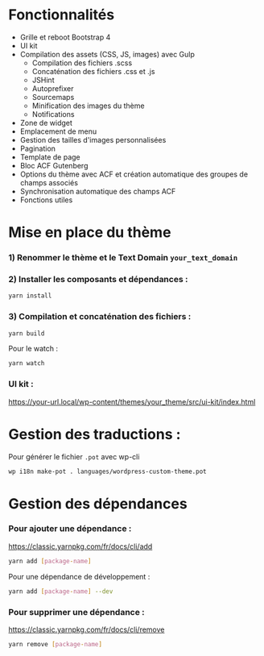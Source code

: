 # Fonctionnalités
- Grille et reboot Bootstrap 4
- UI kit
- Compilation des assets (CSS, JS, images) avec Gulp
    - Compilation des fichiers .scss
    - Concaténation des fichiers .css et .js
    - JSHint
    - Autoprefixer
    - Sourcemaps
    - Minification des images du thème
    - Notifications
- Zone de widget
- Emplacement de menu
- Gestion des tailles d'images personnalisées
- Pagination
- Template de page
- Bloc ACF Gutenberg
- Options du thème avec ACF et création automatique des groupes de champs associés
- Synchronisation automatique des champs ACF
- Fonctions utiles

# Mise en place du thème

### 1) Renommer le thème et le Text Domain `your_text_domain`

### 2) Installer les composants et dépendances :

```sh
yarn install
```

### 3) Compilation et concaténation des fichiers :

```sh
yarn build
```

Pour le watch :

```sh
yarn watch
```

### UI kit :
https://your-url.local/wp-content/themes/your_theme/src/ui-kit/index.html

# Gestion des traductions :
Pour générer le fichier `.pot` avec wp-cli
```sh
wp i18n make-pot . languages/wordpress-custom-theme.pot
```

# Gestion des dépendances

### Pour ajouter une dépendance :
https://classic.yarnpkg.com/fr/docs/cli/add

```sh
yarn add [package-name]
```

Pour une dépendance de développement :

```sh
yarn add [package-name] --dev
```

### Pour supprimer une dépendance :
https://classic.yarnpkg.com/fr/docs/cli/remove

```sh
yarn remove [package-name]
```
